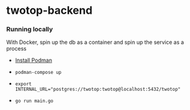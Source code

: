 # twotop-backend

### Running locally

With Docker, spin up the db as a container and spin up the service as a process

* [Install Podman](https://github.com/containers/podman-compose#installation)

* `podman-compose up`

* `export INTERNAL_URL="postgres://twotop:twotop@localhost:5432/twotop"`

* `go run main.go`
